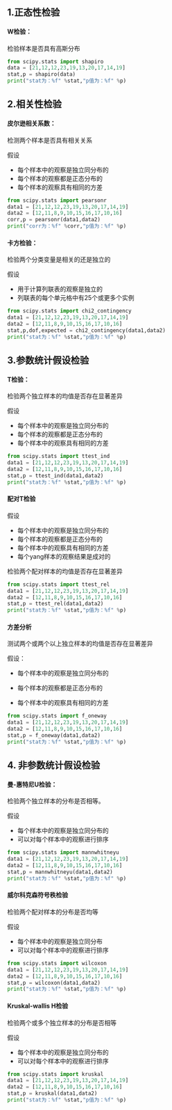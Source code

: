 
## 1.正态性检验

#### W检验：

检验样本是否具有高斯分布

```py
from scipy.stats import shapiro
data = [21,12,12,23,19,13,20,17,14,19]
stat,p = shapiro(data)
print("stat为：%f" %stat,"p值为：%f" %p)
```

### 

## 2.相关性检验

#### 皮尔逊相关系数：

检测两个样本是否具有相关关系

假设

* 每个样本中的观察是独立同分布的
* 每个样本的观察都是正态分布的
* 每个样本的观察具有相同的方差

```py
from scipy.stats import pearsonr
data1 = [21,12,12,23,19,13,20,17,14,19]
data2 = [12,11,8,9,10,15,16,17,10,16]
corr,p = pearsonr(data1,data2)
print("corr为：%f" %corr,"p值为：%f" %p)
```

#### 卡方检验：

检验两个分类变量是相关的还是独立的

假设

* 用于计算列联表的观察是独立的
* 列联表的每个单元格中有25个或更多个实例

```py
from scipy.stats import chi2_contingency
data1 = [21,12,12,23,19,13,20,17,14,19]
data2 = [12,11,8,9,10,15,16,17,10,16]
stat,p,dof,expected = chi2_contingency(data1,data2)
print("stat为：%f" %stat,"p值为：%f" %p)
```

#### 

## 3.参数统计假设检验

#### T检验：

检验两个独立样本的均值是否存在显著差异

假设

* 每个样本中的观察是独立同分布的
* 每个样本的观察都是正态分布的
* 每个样本中的观察具有相同的方差

```py
from scipy.stats import ttest_ind
data1 = [21,12,12,23,19,13,20,17,14,19]
data2 = [12,11,8,9,10,15,16,17,10,16]
stat,p = ttest_ind(data1,data2)
print("stat为：%f" %stat,"p值为：%f" %p)
```

#### 配对T检验

假设

* 每个样本中的观察是独立同分布的
* 每个样本的观察都是正态分布的
* 每个样本中的观察具有相同的方差
* 每个yang样本的观察结果是成对的

检验两个配对样本的均值是否存在显著差异

```py
from scipy.stats import ttest_rel
data1 = [21,12,12,23,19,13,20,17,14,19]
data2 = [12,11,8,9,10,15,16,17,10,16]
stat,p = ttest_rel(data1,data2)
print("stat为：%f" %stat,"p值为：%f" %p)
```

#### 方差分析

测试两个或两个以上独立样本的均值是否存在显著差异

假设：

* 每个样本中的观察是独立同分布的

* 每个样本的观察都是正态分布的

* 每个样本中的观察具有相同的方差

```py
from scipy.stats import f_oneway
data1 = [21,12,12,23,19,13,20,17,14,19]
data2 = [12,11,8,9,10,15,16,17,10,16]
stat,p = f_oneway(data1,data2)
print("stat为：%f" %stat,"p值为：%f" %p)
```

## 4. 非参数统计假设检验

#### 曼-惠特尼U检验：

检验两个独立样本的分布是否相等。

假设

* 每个样本中的观察是独立同分布的
* 可以对每个样本中的观察进行排序

```py
from scipy.stats import mannwhitneyu
data1 = [21,12,12,23,19,13,20,17,14,19]
data2 = [12,11,8,9,10,15,16,17,10,16]
stat,p = mannwhitneyu(data1,data2)
print("stat为：%f" %stat,"p值为：%f" %p)
```

#### 威尔科克森符号秩检验

检验两个配对样本的分布是否均等

假设

* 每个样本中的观察是独立同分布
* 可以对每个样本中的观察进行排序

```py
from scipy.stats import wilcoxon
data1 = [21,12,12,23,19,13,20,17,14,19]
data2 = [12,11,8,9,10,15,16,17,10,16]
stat,p = wilcoxon(data1,data2)
print("stat为：%f" %stat,"p值为：%f" %p)
```

#### Kruskal-wallis H检验

检验两个或多个独立样本的分布是否相等

假设

* 每个样本中的观察是独立同分布的
* 可以对每个样本中的观察进行排序

```py
from scipy.stats import kruskal
data1 = [21,12,12,23,19,13,20,17,14,19]
data2 = [12,11,8,9,10,15,16,17,10,16]
stat,p = kruskal(data1,data2)
print("stat为：%f" %stat,"p值为：%f" %p)
```



